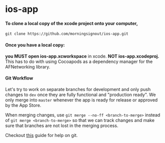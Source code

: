 # ios-app

#### To clone a local copy of the xcode project onto your computer,
`git clone https://github.com/morningsignout/ios-app.git`


#### Once you have a local copy:
**you MUST open ios-app.xcworkspace** in xcode. **NOT ios-app.xcodeproj.** This has to do with using Cocoapods as a dependency manager for the AFNetworking library.


#### Git Workflow
Let's try to work on separate branches for development and only push changes to `dev` once they are fully functional and "production ready". We only merge into `master` whenever the app is ready for release or approved by the App Store.

When merging changes, use `git merge --no-ff <branch-to-merge>` instead of `git merge <branch-to-merge>` so that we can track changes and make sure that branches are not lost in the merging process.

Checkout [this](http://rogerdudler.github.io/git-guide/) guide for help on git.
